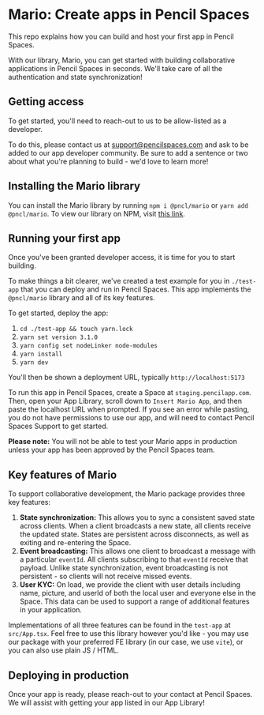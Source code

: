 # Mario: Create apps in Pencil Spaces

This repo explains how you can build and host your first app in Pencil Spaces.

With our library, Mario, you can get started with building collaborative applications in Pencil Spaces in seconds. We'll take care of all the authentication and state synchronization!

## Getting access

To get started, you'll need to reach-out to us to be allow-listed as a developer.

To do this, please contact us at support@pencilspaces.com and ask to be added to our app developer community. Be sure to add a sentence or two about what you're planning to build - we'd love to learn more!

## Installing the Mario library

You can install the Mario library by running `npm i @pncl/mario` or `yarn add @pncl/mario`. To view our library on NPM, visit [this link](https://www.npmjs.com/package/@pncl/mario).

## Running your first app

Once you've been granted developer access, it is time for you to start building.

To make things a bit clearer, we've created a test example for you in `./test-app` that you can deploy and run in Pencil Spaces. This app implements the `@pncl/mario` library and all of its key features.

To get started, deploy the app:

1. `cd ./test-app && touch yarn.lock`
2. `yarn set version 3.1.0`
3. `yarn config set nodeLinker node-modules`
4. `yarn install`
5. `yarn dev`

You'll then be shown a deployment URL, typically `http://localhost:5173`

To run this app in Pencil Spaces, create a Space at `staging.pencilapp.com`. Then, open your App Library, scroll down to `Insert Mario App`, and then paste the localhost URL when prompted. If you see an error while pasting, you do not have permissions to use our app, and will need to contact Pencil Spaces Support to get started.

**Please note:** You will not be able to test your Mario apps in production unless your app has been approved by the Pencil Spaces team.

## Key features of Mario

To support collaborative development, the Mario package provides three key features:

1. **State synchronization:** This allows you to sync a consistent saved state across clients. When a client broadcasts a new state, all clients receive the updated state. States are persistent across disconnects, as well as exiting and re-entering the Space.
2. **Event broadcasting:** This allows one client to broadcast a message with a particular `eventId`. All clients subscribing to that `eventId` receive that payload. Unlike state synchronization, event broadcasting is not persistent - so clients will not receive missed events.
3. **User KYC:** On load, we provide the client with user details including name, picture, and userId of both the local user and everyone else in the Space. This data can be used to support a range of additional features in your application.

Implementations of all three features can be found in the `test-app` at `src/App.tsx`. Feel free to use this library however you'd like - you may use our package with your preferred FE library (in our case, we use `vite`), or you can also use plain JS / HTML.

## Deploying in production

Once your app is ready, please reach-out to your contact at Pencil Spaces. We will assist with getting your app listed in our App Library!

